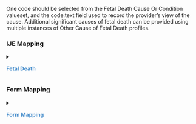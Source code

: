 One code should be selected from the Fetal Death Cause Or Condition valueset, and the code.text field used to record the provider’s view of the cause.  Additional significant causes of fetal death can be provided using multiple instances of Other Cause of Fetal Death profiles.

### IJE Mapping

<style>
 .context-menu {cursor: context-menu; color: #438bca;}
 .context-menu:hover {opacity: 0.5;}
</style>
<details>

<summary>

<strong class='context-menu'> Fetal Death </strong>

</summary>
<table class='grid'>
<thead>
  <tr>
    <th style='text-align: center'><strong>Use Case</strong></th>
    <th><strong>#</strong></th>
    <th><strong>Description</strong></th>
    <th><strong>IJE Name</strong></th>
    <th><strong>Field</strong></th>
    <th><strong>Type</strong></th>
    <th><strong>Value Set/Comments</strong></th>
  </tr>
</thead>
<tbody>
<tr>
  <td style='text-align: center'>Fetal Death</td>
  <td>180</td>
  <td>Initiating cause/condition - Rupture of membranes prior to onset of labor</td>
  <td>COD18a1</td>
  <td>code=44223004 (Premature rupture of membranes (disorder))</td>
  <td>na</td>
  <td></td>
</tr>
<tr>
  <td style='text-align: center'>Fetal Death</td>
  <td>181</td>
  <td>Initiating cause/condition - Abruptio placenta</td>
  <td>COD18a2</td>
  <td>code=415105001 (Placental abruption (disorder))</td>
  <td>na</td>
  <td></td>
</tr>
<tr>
  <td style='text-align: center'>Fetal Death</td>
  <td>182</td>
  <td>Initiating cause/condition - Placental insufficiency</td>
  <td>COD18a3</td>
  <td>code=237292005 (Placental insufficiency (disorder))</td>
  <td>na</td>
  <td></td>
</tr>
<tr>
  <td style='text-align: center'>Fetal Death</td>
  <td>183</td>
  <td>Initiating cause/condition - Prolapsed cord</td>
  <td>COD18a4</td>
  <td>code=270500004 (Prolapsed cord (disorder))</td>
  <td>na</td>
  <td></td>
</tr>
<tr>
  <td style='text-align: center'>Fetal Death</td>
  <td>184</td>
  <td>Initiating cause/condition - Chorioamnionitis</td>
  <td>COD18a5</td>
  <td>code=11612004 (Chorioamnionitis (disorder))</td>
  <td>na</td>
  <td></td>
</tr>
<tr>
  <td style='text-align: center'>Fetal Death</td>
  <td>185</td>
  <td>Initiating cause/condition - Other complications of placenta, cord, or membranes</td>
  <td>COD18a6</td>
  <td>code=FetalDeathCauseOrConditionCS#membranes</td>
  <td>na</td>
  <td></td>
</tr>
<tr>
  <td style='text-align: center'>Fetal Death</td>
  <td>186</td>
  <td>Initiating cause/condition - Unknown</td>
  <td>COD18a7</td>
  <td>code=UNK</td>
  <td>na</td>
  <td></td>
</tr>
<tr>
  <td style='text-align: center'>Fetal Death</td>
  <td>187</td>
  <td>Initiating cause/condition - Maternal conditions/diseases literal</td>
  <td>COD18a8</td>
  <td>code=FetalDeathCauseOrConditionCS#maternalconditions, code.text</td>
  <td>string</td>
  <td>code.text should contain description</td>
</tr>
<tr>
  <td style='text-align: center'>Fetal Death</td>
  <td>188</td>
  <td>Initiating cause/condition - Other complications of placenta, cord, or membranes literal</td>
  <td>COD18a9</td>
  <td>code=FetalDeathCauseOrConditionCS#membranes, code.text</td>
  <td>string</td>
  <td>code.text should contain description</td>
</tr>
<tr>
  <td style='text-align: center'>Fetal Death</td>
  <td>189</td>
  <td>Initiating cause/condition - Other obstetrical or pregnancy complications literal</td>
  <td>COD18a10</td>
  <td>code=FetalDeathCauseOrConditionCS#obstetricalcomplications, code.text</td>
  <td>string</td>
  <td>code.text should contain description</td>
</tr>
<tr>
  <td style='text-align: center'>Fetal Death</td>
  <td>190</td>
  <td>Initiating cause/condition - Fetal anomaly literal</td>
  <td>COD18a11</td>
  <td>code=702709008 (Fetal Anomaly (Specify)), <br />code.text</td>
  <td>string</td>
  <td>code.text should contain description</td>
</tr>
<tr>
  <td style='text-align: center'>Fetal Death</td>
  <td>191</td>
  <td>Initiating cause/condition - Fetal injury literal</td>
  <td>COD18a12</td>
  <td>code=277489001 (Fetal trauma (disorder)), <br />code.text</td>
  <td>string</td>
  <td>specific description of fetal trauma should be provided in the code.text field</td>
</tr>
<tr>
  <td style='text-align: center'>Fetal Death</td>
  <td>192</td>
  <td>Initiating cause/condition - Fetal infection literal</td>
  <td>COD18a13</td>
  <td>code=128270001 (Infectious disorder of the fetus (disorder)), <br />code.text</td>
  <td>string</td>
  <td>specific description of fetal infection should be provided in the code.text field</td>
</tr>
<tr>
  <td style='text-align: center'>Fetal Death</td>
  <td>193</td>
  <td>Initiating cause/condition - Other fetal conditions/disorders literal</td>
  <td>COD18a14</td>
  <td>code=FetalDeathCauseOrConditionCS#fetalconditions, <br />code.text</td>
  <td>string</td>
  <td>code.text should contain description</td>
</tr>

</tbody>
</table>

</details>
<p></p>


### Form Mapping
<details>

<summary>

<strong class='context-menu' >Form Mapping</strong>

</summary>
<table class='grid'>
<thead>
  <tr>
    <th style='text-align: center'><strong>Item #</strong></th>
    <th><strong>Form Field</strong></th>
    <th><strong>FHIR Profile Field</strong></th>
    <th><strong>Reference</strong></th>
  </tr>
</thead>
<tbody>
<tr>
  <td style='text-align: center'>18a</td>
  <td>Initiating Cause/Condition</td>
  <td>code</td>
  <td><a href='https://www.cdc.gov/nchs/data/dvs/FDEATH11-03finalACC.pdf'> Report of Fetal Death</a></td>
</tr>
<tr>
  <td style='text-align: center'>26</td>
  <td>Initiating Cause/Condition</td>
  <td>code</td>
  <td><a href='https://www.cdc.gov/nchs/data/dvs/fetal-death-facility-worksheet-2019-508.pdf'> Facility Worksheet for the Report of Fetal Death</a></td>
</tr>
</tbody>
</table>

</details>
<p></p>
